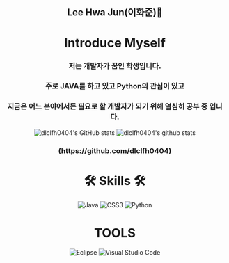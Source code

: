 <h2 align="center" font-size: 45px>Lee Hwa Jun(이화준)🎐</h2>
<div align="center">

#  Introduce Myself
### 저는 개발자가 꿈인 학생입니다.
### 주로 JAVA를 하고 있고 Python의 관심이 있고
### 지금은 어느 분야에서든 필요로 할 개발자가 되기 위해 열심히 공부 중 입니다.
![dlclfh0404's GitHub stats](https://github-readme-stats.vercel.app/api?username=dlclfh0404&show_icons=true&theme=radical)
![dlclfh0404's github stats](https://github-readme-stats.vercel.app/api/top-langs/?username=dlclfh0404&show_icons=true&hide_border=true&title_color=004386&icon_color=004386&layout=compact)<br>
<h3 align="center" font-size: 20px>(https://github.com/dlclfh0404)</h3>

# 🛠 Skills 🛠
![Java](https://img.shields.io/badge/Java-FF160B.svg?&style=for-the-badge&logo=Java&logocolor=white)
![CSS3](https://img.shields.io/badge/CSS-0404B4.svg?&style=for-the-badge&logo=CSS3&logocolor=white)
![Python](https://img.shields.io/badge/Python-ECEFF1.svg?style=for-the-badge&logo=Python&logocolor=white)
  
# TOOLS
![Eclipse](https://img.shields.io/badge/Eclipse-2C2255.svg?&style=for-the-badge&logo=Eclipse&logocolor=white)
![Visual Studio Code](https://img.shields.io/badge/Visual%20Studio%20Code-007396.svg?&style=for-the-badge&logo=Visual%20Studio%20Code&logocolor=white)
